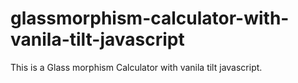 # glassmorphism-calculator-with-vanila-tilt-javascript
This is a Glass morphism Calculator with vanila tilt javascript.
